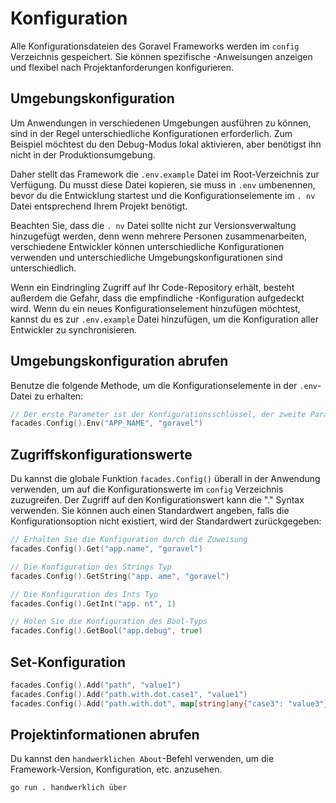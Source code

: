 # Konfiguration

Alle Konfigurationsdateien des Goravel Frameworks werden im `config` Verzeichnis gespeichert. Sie können spezifische
-Anweisungen anzeigen und flexibel nach Projektanforderungen konfigurieren.

## Umgebungskonfiguration

Um Anwendungen in verschiedenen Umgebungen ausführen zu können, sind in der Regel unterschiedliche Konfigurationen erforderlich. Zum Beispiel möchtest du den Debug-Modus
lokal aktivieren, aber benötigst ihn nicht in der Produktionsumgebung.

Daher stellt das Framework die `.env.example` Datei im Root-Verzeichnis zur Verfügung. Du musst diese Datei kopieren, sie muss
in `.env` umbenennen, bevor du die Entwicklung startest und die Konfigurationselemente im `. nv` Datei entsprechend Ihrem Projekt
benötigt.

Beachten Sie, dass die `. nv` Datei sollte nicht zur Versionsverwaltung hinzugefügt werden, denn wenn mehrere Personen zusammenarbeiten, verschiedene
Entwickler können unterschiedliche Konfigurationen verwenden und unterschiedliche Umgebungskonfigurationen sind unterschiedlich.

Wenn ein Eindringling Zugriff auf Ihr Code-Repository erhält, besteht außerdem die Gefahr, dass die empfindliche
-Konfiguration aufgedeckt wird. Wenn du ein neues Konfigurationselement hinzufügen möchtest, kannst du es zur `.env.example` Datei hinzufügen, um die
Konfiguration aller Entwickler zu synchronisieren.

## Umgebungskonfiguration abrufen

Benutze die folgende Methode, um die Konfigurationselemente in der `.env`-Datei zu erhalten:

```go
// Der erste Parameter ist der Konfigurationsschlüssel, der zweite Parameter ist der Standardwert
facades.Config().Env("APP_NAME", "goravel")
```

## Zugriffskonfigurationswerte

Du kannst die globale Funktion `facades.Config()` überall in der Anwendung verwenden, um auf die Konfigurationswerte
im `config` Verzeichnis zuzugreifen. Der Zugriff auf den Konfigurationswert kann die "." Syntax verwenden. Sie können auch einen Standardwert
angeben, falls die Konfigurationsoption nicht existiert, wird der Standardwert zurückgegeben:

```go
// Erhalten Sie die Konfiguration durch die Zuweisung
facades.Config().Get("app.name", "goravel")

// Die Konfiguration des Strings Typ
facades.Config().GetString("app. ame", "goravel")

// Die Konfiguration des Ints Typ
facades.Config().GetInt("app. nt", 1)

// Holen Sie die Konfiguration des Bool-Typs
facades.Config().GetBool("app.debug", true)
```

## Set-Konfiguration

```go
facades.Config().Add("path", "value1")
facades.Config().Add("path.with.dot.case1", "value1")
facades.Config().Add("path.with.dot", map[string]any{"case3": "value3"})
```

## Projektinformationen abrufen

Du kannst den `handwerklichen About`-Befehl verwenden, um die Framework-Version, Konfiguration, etc. anzusehen.

```bash
go run . handwerklich über
```
